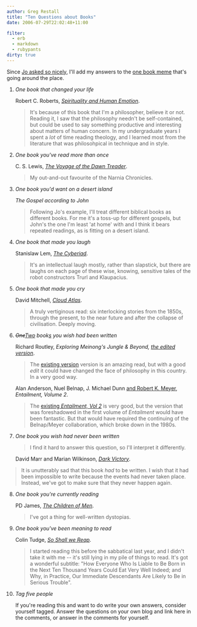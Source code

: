 ```yaml
---
author: Greg Restall
title: "Ten Questions about Books"
date: 2006-07-29T22:02:48+11:00

filter:
  - erb
  - markdown
  - rubypants
dirty: true
---
```


Since [Jo asked so nicely](http://jcrankers.blogspot.com/2006/07/book-meme.html), I'll add my answers to the [one book meme](http://faith-theology.blogspot.com/2006/07/one-book-meme.html) that's going around the place.

1. *One book that changed your life*

   Robert C. Roberts, *[Spirituality and Human Emotion](http://www.amazon.com/exec/obidos/ASIN/0802819397/consequentlyorg)*.

   > It's because of this book that I'm a philosopher, believe it or not.  Reading it, I saw that the philosophy needn't be self-contained, but could be used to say something productive and interesting about matters of human concern.  In my undergraduate years I spent a *lot* of time reading theology, and I learned most from the literature that was philosohpical in technique and in style.

2. *One book you've read more than once*

   C. S. Lewis, *[The Voyage of the Dawn Treader](http://www.amazon.com/exec/obidos/ASIN/0064471071/consequentlyorg)*.

   > My out-and-out favourite of the Narnia Chronicles.

3. *One book you'd want on a desert island*

   *The Gospel according to John*

    > Following Jo's example, I'll treat different biblical books as different books.  For me it's a toss-up for different gospels, but John's the one I'm least 'at home' with and I think it bears repeated readings, as is fitting on a desert island.

4. *One book that made you laugh*

   Stanislaw Lem, *[The Cyberiad](http://www.amazon.com/exec/obidos/ASIN/0156027593/consequentlyorg)*.

   > It's an intellectual laugh mostly, rather than slapstick, but there are laughs on each page of these wise, knowing, sensitive tales of the robot constructors Trurl and Klaupacius.

5. *One book that made you cry*

    David Mitchell, *[Cloud Atlas](http://www.amazon.com/exec/obidos/ASIN/0375507256/consequentlyorg)*.

   > A truly vertiginous read: six interlocking stories from the 1850s, through the present, to the near future and after the collapse of civilisation.  Deeply moving.

6. *<del>One</del><ins>Two</ins> book<ins>s</ins> you wish had been written*

    Richard Routley, *Exploring Meinong's Jungle & Beyond, <ins>the edited version</ins>*. 

    > The [existing version](http://www.amazon.com/exec/obidos/ASIN/0685056368/consequentlyorg) version is an amazing read, but with a good *edit* it could have changed the face of philosophy in this country.  In a very good way.

    Alan Anderson, Nuel Belnap, J. Michael Dunn <ins>and Robert K. Meyer</ins>, *Entailment, Volume 2*.  

    > The [existing *Entailment, Vol 2*](http://www.amazon.com/exec/obidos/ASIN/0691073392/consequentlyorg) is very good, but the version that was foreshadowed in the first volume of *Entailment* would have been fantastic.  But that would have required the continuing of the Belnap/Meyer collaboration, which broke down in the 1980s. 

7. *One book you wish had never been written*

   > I find it hard to answer this question, so I'll interpret it differently.

   David Marr and Marian Wilkinson, *[Dark Victory](http://www.amazon.com/exec/obidos/ASIN/1741144477/consequentlyorg)*.

  > It is unutterably sad that this book *had* to be written.  I wish that it had been impossible to write because the events had never taken place.  Instead, we've got to make sure that they never happen again.

8. *One book you're currently reading*

    PD James, *[The Children of Men](http://www.amazon.com/exec/obidos/ASIN/0446364622/consequentlyorg)*.

    > I've got a thing for well-written dystopias.

9. *One book you've been meaning to read*

   Colin Tudge,  *[So Shall we Reap](http://www.amazon.com/exec/obidos/ASIN/0141009500/consequentlyorg)*.

    > I started reading this before the sabbatical last year, and I didn't take it with me -- it's still lying in my pile of things to read.  It's got a wonderful subtitle: "How Everyone Who Is Liable to Be Born in the Next Ten Thousand Years Could Eat Very Well Indeed; and Why, in Practice, Our Immediate Descendants Are Likely to Be in Serious Trouble".

10. *Tag five people*

    If you're reading this and want to do write your own answers, consider yourself tagged.  Answer the questions on your own blog and link here in the comments, or answer in the comments for yourself.